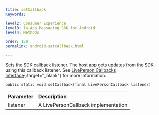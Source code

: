 ```yaml
---
title: setCallback
Keywords:

level2: Consumer Experience
level3: In-App Messaging SDK for Android
level4: Methods

order: 150
permalink: android-setcallback.html

---
```


Sets the SDK callback listener. The host app gets updates from the SDK using this callback listener. See [LivePerson Callbacks Interface](android-callbacks-interface.html){:target="_blank"} for more information.

`public static void setCallback(final LivePersonCallback listener)`

| Parameter | Description |
| :--- | :--- |
| listener | A LivePersonCallback implementation |



